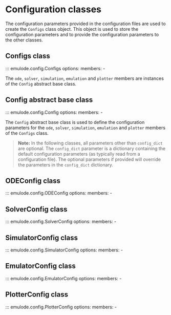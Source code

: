 # Configuration classes

The configuration parameters provided in the configuration files are used to create the `Configs` class object. This object is used to store the configuration parameters and to provide the configuration parameters to the other classes.

## Configs class

::: emulode.config.Configs
    options:
        members:
        - 

The `ode`, `solver`, `simulation`, `emulation` and `plotter` members are instances of the `Config` abstract base class.

## Config abstract base class

::: emulode.config.Config
    options:
        members:
        - 

The `Config` abstract base class is used to define the configuration parameters for the `ode`, `solver`, `simulation`, `emulation` and `plotter` members of the `Configs` class.

> **Note:** In the following classes, all parameters other than `config_dict` are optional. The `config_dict` parameter is a dictionary containing the default configuration parameters (as typically read from a configuration file). The optional parameters if provided will override the parameters in the `config_dict` dictionary.

## ODEConfig class

::: emulode.config.ODEConfig
    options:
        members:
        -

## SolverConfig class

::: emulode.config.SolverConfig
    options:
        members:
        -

## SimulatorConfig class

::: emulode.config.SimulatorConfig
    options:
        members:
        -

## EmulatorConfig class

::: emulode.config.EmulatorConfig
    options:
        members:
        -


## PlotterConfig class

::: emulode.config.PlotterConfig
    options:
        members:
        -

